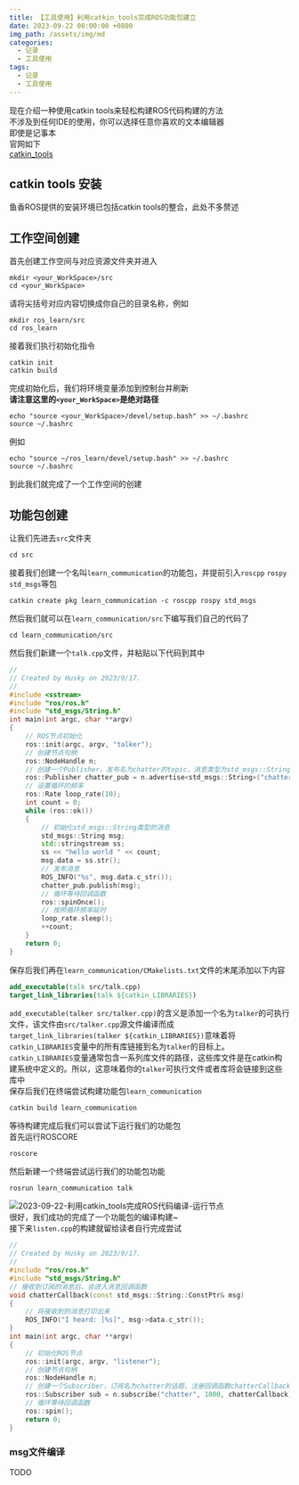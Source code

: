 ```yaml
---
title: 【工具使用】利用catkin_tools完成ROS功能包建立
date: 2023-09-22 00:00:00 +0800
img_path: /assets/img/md
categories:
  - 记录
  - 工具使用
tags:
  - 记录
  - 工具使用
---
```

现在介绍一种使用catkin tools来轻松构建ROS代码构建的方法   
不涉及到任何IDE的使用，你可以选择任意你喜欢的文本编辑器  
即使是记事本  
官网如下  
[catkin_tools](https://catkin-tools.readthedocs.io/en/latest/installing.html)  
## catkin tools 安装  
鱼香ROS提供的安装环境已包括catkin tools的整合，此处不多赘述   
## 工作空间创建
首先创建工作空间与对应资源文件夹并进入    
```shell
mkdir <your_WorkSpace>/src
cd <your_WorkSpace>
```
请将尖括号对应内容切换成你自己的目录名称，例如  
```shell
mkdir ros_learn/src
cd ros_learn
```
接着我们执行初始化指令    
```shell
catkin init
catkin build
```
 完成初始化后，我们将环境变量添加到控制台并刷新  
 **请注意这里的`<your_WorkSpace>`是绝对路径**  
 ```shell
echo "source <your_WorkSpace>/devel/setup.bash" >> ~/.bashrc
source ~/.bashrc
```
例如  
 ```shell
echo "source ~/ros_learn/devel/setup.bash" >> ~/.bashrc
source ~/.bashrc
```
到此我们就完成了一个工作空间的创建  
## 功能包创建
让我们先进去`src`文件夹  
```shell
cd src
```
接着我们创建一个名叫`learn_communication`的功能包，并提前引入`roscpp` `rospy` `std_msgs`等包  
```shell
catkin create pkg learn_communication -c roscpp rospy std_msgs
```

然后我们就可以在`learn_communication/src`下编写我们自己的代码了  
```shell
cd learn_communication/src
```
然后我们新建一个`talk.cpp`文件，并粘贴以下代码到其中   
```cpp
//  
// Created by Husky on 2023/9/17.  
//  
#include <sstream>  
#include "ros/ros.h"  
#include "std_msgs/String.h"  
int main(int argc, char **argv)  
{  
    // ROS节点初始化  
    ros::init(argc, argv, "talker");  
    // 创建节点句柄  
    ros::NodeHandle n;  
    // 创建一个Publisher，发布名为chatter的topic，消息类型为std_msgs::String  
    ros::Publisher chatter_pub = n.advertise<std_msgs::String>("chatter", 1000);  
    // 设置循环的频率  
    ros::Rate loop_rate(10);  
    int count = 0;  
    while (ros::ok())  
    {  
        // 初始化std_msgs::String类型的消息  
        std_msgs::String msg;  
        std::stringstream ss;  
        ss << "hello world " << count;  
        msg.data = ss.str();  
        // 发布消息  
        ROS_INFO("%s", msg.data.c_str());  
        chatter_pub.publish(msg);  
        // 循环等待回调函数  
        ros::spinOnce();  
        // 按照循环频率延时  
        loop_rate.sleep();  
        ++count;  
    }  
    return 0;  
}
```
保存后我们再在`learn_communication/CMakelists.txt`文件的末尾添加以下内容    
```cmake
add_executable(talk src/talk.cpp)
target_link_libraries(talk ${catkin_LIBRARIES})
```
`add_executable(talker src/talker.cpp)`的含义是添加一个名为`talker`的可执行文件，该文件由`src/talker.cpp`源文件编译而成  
`target_link_libraries(talker ${catkin_LIBRARIES})`意味着将`catkin_LIBRARIES`变量中的所有库链接到名为`talker`的目标上。`catkin_LIBRARIES`变量通常包含一系列库文件的路径，这些库文件是在catkin构建系统中定义的。所以，这意味着你的`talker`可执行文件或者库将会链接到这些库中   
保存后我们在终端尝试构建功能包`learn_communication`  
```shell
catkin build learn_communication
```
等待构建完成后我们可以尝试下运行我们的功能包  
首先运行ROSCORE  
```shell
roscore
```
然后新建一个终端尝试运行我们的功能包功能  
```shell
rosrun learn_communication talk
```
![2023-09-22-利用catkin_tools完成ROS代码编译-运行节点](2023-09-22-利用catkin_tools完成ROS代码编译-运行节点.png)    
很好，我们成功的完成了一个功能包的编译构建~  
接下来`listen.cpp`的构建就留给读者自行完成尝试  
```cpp
//  
// Created by Husky on 2023/9/17.  
//  
#include "ros/ros.h"  
#include "std_msgs/String.h"  
// 接收到订阅的消息后，会进入消息回调函数  
void chatterCallback(const std_msgs::String::ConstPtr& msg)  
{  
    // 将接收到的消息打印出来  
    ROS_INFO("I heard: [%s]", msg->data.c_str());  
}  
int main(int argc, char **argv)  
{  
    // 初始化ROS节点  
    ros::init(argc, argv, "listener");  
    // 创建节点句柄  
    ros::NodeHandle n;  
    // 创建一个Subscriber，订阅名为chatter的话题，注册回调函数chatterCallback  
    ros::Subscriber sub = n.subscribe("chatter", 1000, chatterCallback);  
    // 循环等待回调函数  
    ros::spin();  
    return 0;  
}
```
### msg文件编译
TODO





